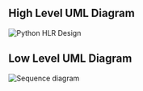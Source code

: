 ## High Level UML Diagram


![Python HLR Design](https://user-images.githubusercontent.com/78858575/115183166-e63ca600-a0f8-11eb-888a-685c5c9e7760.png)





## Low Level UML Diagram

![Sequence  diagram](https://user-images.githubusercontent.com/78858575/111859053-ef085380-8963-11eb-9e9f-754a14a22ed2.png)



